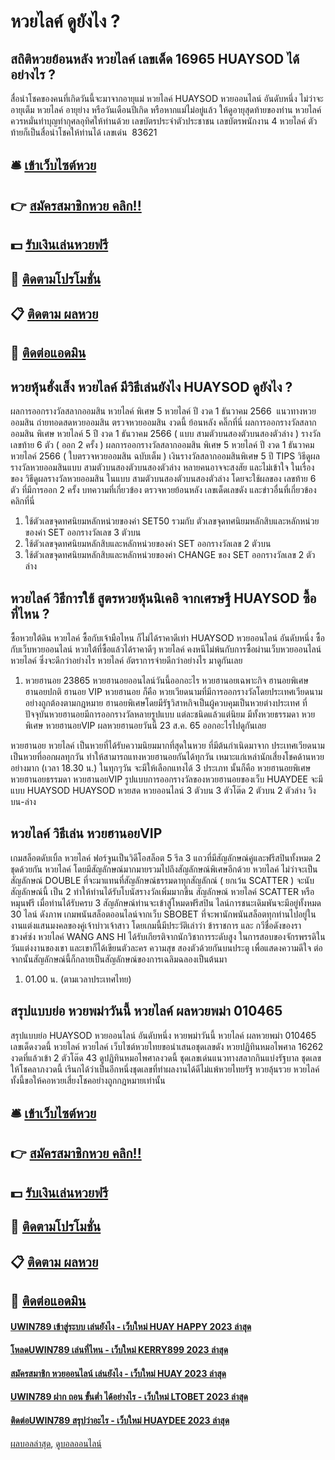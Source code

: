 # หวยไลค์ ดูยังไง ?
## สถิติหวยย้อนหลัง หวยไลค์ เลขเด็ด 16965 HUAYSOD ได้อย่างไร ?
สื่อนำโชคของคนที่เกิดวันนี้จะมาจากอายุแม่ หวยไลค์ HUAYSOD หวยออนไลน์ อันดับหนึ่ง ไม่ว่าจะอายุเต็ม หวยไลค์ อายุย่าง หรือวันเดือนปีเกิด หรือหากแม่ไม่อยู่แล้ว ให้ดูอายุสุดท้ายของท่าน หวยไลค์ ควรหมั่นทำบุญทำกุศลอุทิศให้ท่านด้วย เลขบัตรประจำตัวประชาชน เลขบัตรพนักงาน 4 หวยไลค์ ตัวท้ายก็เป็นสื่อนำโชคให้ท่านได้
เลขเด่น  83621

## 🛎 [เข้าเว็บไซต์หวย](https://bit.ly/3BG5bNw)
## 👉 [สมัครสมาชิกหวย คลิก!!](https://bit.ly/3BG5bNw)
## 💵 [รับเงินเล่นหวยฟรี](https://bit.ly/3C3mvgS)
## 👑 [ติดตามโปรโมชั่น](https://bit.ly/3C3mvgS)
## 📋 [ติดตาม ผลหวย](https://bit.ly/3C3mvgS)
## 📱 [ติดต่อแอดมิน](https://bit.ly/3C3mvgS)

## หวยหุ้นฮั่งเส็ง หวยไลค์ มีวิธีเล่นยังไง HUAYSOD ดูยังไง ?
ผลการออกรางวัลสลากออมสิน หวยไลค์ พิเศษ 5 หวยไลค์ ปี งวด 1 ธันวาคม 2566
 แนวทางหวยออมสิน ถ่ายทอดสดหวยออมสิน ตรวจหวยออมสิน งวดนี้ ย้อนหลัง คลิ๊กที่นี่ 
ผลการออกรางวัลสลากออมสิน พิเศษ หวยไลค์ 5 ปี งวด 1 ธันวาคม 2566 ( แบบ สามตัวบนสองตัวบนสองตัวล่าง )
รางวัลเลขท้าย 6 ตัว ( ออก 2 ครั้ง )
ผลการออกรางวัลสลากออมสิน พิเศษ 5 หวยไลค์ ปี งวด 1 ธันวาคม หวยไลค์ 2566 ( ใบตรวจหวยออมสิน ฉบับเต็ม )
เงินรางวัลสลากออมสินพิเศษ 5 ปี
TIPS วิธีดูผลรางวัลหวยออมสินแบบ สามตัวบนสองตัวบนสองตัวล่าง
หลายคนอาจจะสงสัย และไม่เข้าใจ ในเรื่องของ วิธีดูผลรางวัลหวยออมสิน ในแบบ สามตัวบนสองตัวบนสองตัวล่าง โดยจะใช้ผลของ เลขท้าย 6 ตัว ที่มีการออก 2 ครั้ง
บทความที่เกี่ยวข้อง
ตรวจหวยย้อนหลัง เลขเด็ดเลขดัง และข่าวอื่นที่เกี่ยวข้อง คลิกที่นี่
1. ใช้ตัวเลขจุดทศนิยมหลักหน่วยของค่า SET50 รวมกับ ตัวเลขจุดทศนิยมหลักสิบและหลักหน่วยของค่า SET ออกรางวัลเลข 3 ตัวบน
2. ใช้ตัวเลขจุดทศนิยมหลักสิบและหลักหน่วยของค่า SET ออกรางวัลเลข 2 ตัวบน
3. ใช้ตัวเลขจุดทศนิยมหลักสิบและหลักหน่วยของค่า CHANGE ของ SET ออกรางวัลเลข 2 ตัวล่าง

## หวยไลค์ วิธีการใช้ สูตรหวยหุ้นนิเคอิ จากเศรษฐี HUAYSOD ซื้อที่ไหน ?
ซื้อหวยใต้ดิน หวยไลค์ ซื้อกับเจ้ามือไหน ก็ไม่ได้ราคาดีเท่า HUAYSOD หวยออนไลน์ อันดับหนึ่ง ซื้อกับเว็บหวยออนไลน์ หวยใต้ที่ซื้อแล้วได้ราคาดีๆ หวยไลค์ คงหนีไม่พ้นกับการซื้อผ่านเว็บหวยออนไลน์ หวยไลค์ ซึ่งจะดีกว่าอย่างไร หวยไลค์ อัตราการจ่ายดีกว่าอย่างไร มาดูกันเลย
1. หวยฮานอย 23865 หวยฮานอยออนไลน์วันนี้ออกอะไร หวยฮานอยเฉพาะกิจ ฮานอยพิเศษ ฮานอยปกติ ฮานอย VIP หวยฮานอย ก็คือ หวยเวียดนามที่มีการออกรางวัลโดยประเทศเวียดนามอย่างถูกต้องตามกฎหมาย ฮานอยพิเศษโดยมีรัฐวิสาหกิจเป็นผู้ควบคุมเป็นหวยต่างประเทศ ที่ปัจจุบันหวยฮานอยมีการออกรางวัลหลายรูปแบบ แต่ละชนิดแล้วแต่นิยม มีทั้งหวยธรรมดา หวยพิเศษ หวยฮานอยVIP ผลหวยฮานอยวันนี้ 23 ส.ค. 65 ออกอะไรไปดูกันเลย

หวยฮานอย หวยไลค์ เป็นหวยที่ได้รับความนิยมมากที่สุดในหวย ที่มีต้นกำเนิดมาจาก ประเทศเวียดนาม เป็นหวยที่ออกผลทุกวัน ทำให้สามารถแทงหวยฮานอยกันได้ทุกวัน เหมาะแก่เหล่านักเสี่ยงโชคด้านหวยอย่างมาก
(เวลา 18.30 น.) ในทุกๆวัน จะมีให้เลือกแทงได้ 3 ประเภท นั้นก็คือ หวยฮานอยพิเศษ หวยฮานอยธรรมดา หวยฮานอยVIP รูปแบบการออกรางวัลของหวยฮานอยของเว็บ HUAYDEE จะมีแบบ HUAYSOD HUAYSOD หวยสด หวยออนไลน์ 3 ตัวบน 3 ตัวโต๊ด 2 ตัวบน 2 ตัวล่าง วิงบน-ล่าง

## หวยไลค์ วิธีเล่น หวยฮานอยVIP
เกมสล็อตดับเบิ้ล หวยไลค์ ฟอร์จูนเป็นวิดีโอสล็อต 5 รีล 3 แถวที่มีสัญลักษณ์คู่และฟรีสปินทั้งหมด 2 ชุดด้วยกัน หวยไลค์ โดยมีสัญลักษณ์มากมายรวมไปถึงสัญลักษณ์พิเศษอีกด้วย หวยไลค์ ไม่ว่าจะเป็น สัญลักษณ์ DOUBLE ที่จะมาแทนที่สัญลักษณ์ธรรมดาทุกสัญลักณ์ ( ยกเว้น SCATTER ) จะนับสัญลักษณ์นี้ เป็น 2 ทำให้ท่านได้รับโบนัสรางวัลเพิ่มมากขึ้น สัญลักษณ์ หวยไลค์ SCATTER หรือหมุนฟรี เมื่อท่านได้รับครบ 3 สัญลักษณ์ท่านจะเข้าสู่โหมดฟรีสปิน ไลน์การชนะเดิมพันจะมีอยู่ทั้งหมด 30 ไลน์ ดังภาพ
เกมพนันสล็อตออนไลน์จากเว็บ SBOBET ที่จะพานักพนันสล็อตทุกท่านไปอยู่ในงานแต่งแสนมงคลของคู่เจ้าบ่าวเจ้าสาว โดยเกมนี้มีประวัติเล่าว่า ข้าราชการ และ กวีชื่อดังของราชวงศ์ซ่ง หวยไลค์ WANG ANS HI ได้รับเกียรติจากนักวิชาการระดับสูง ในการสอบของจักรพรรดิในวันแต่งงานของเขา และเขาก็ได้เขียนตัวละคร ความสุข สองตัวด้วยกันบนประตู เพื่อแสดงความดีใจ ต่อจากนั้นสัญลักษณ์นี้ก็กลายเป็นสัญลักษณ์ของการเฉลิมฉลองเป็นต้นมา
1. 01.00 น. (ตามเวลาประเทศไทย)

## สรุปแบบย่อ หวยพม่าวันนี้ หวยไลค์ ผลหวยพม่า 010465
สรุปแบบย่อ HUAYSOD หวยออนไลน์ อันดับหนึ่ง หวยพม่าวันนี้ หวยไลค์ ผลหวยพม่า 010465 เลขเด็ดงวดนี้ หวยไลค์ หวยไลค์ เว็บไซต์หวยไทยขอนำเสนอชุดเลขดัง หวยปฏิทินหมอไพศาล 16262 งวดที่แล้วเข้า 2 ตัวโต๊ด 43 ดูปฏิทินหมอไพศาลงวดนี้ ชุดเลขเด่นแนวทางสลากกินแบ่งรัฐบาล ชุดเลขให้โชคลาภงวดนี้ เรีนกได้ว่าเป็นอีกหนึ่งชุดเลขที่ทำผลงานได้ดีไม่แพ้หวยไทยรัฐ หวยลุ้นรวย หวยไลค์ ทั้งนี้ขอให้คอหวยเสี่ยงโชคอย่างถูกกฎหมายเท่านั้น

## 🛎 [เข้าเว็บไซต์หวย](https://bit.ly/3BG5bNw)
## 👉 [สมัครสมาชิกหวย คลิก!!](https://bit.ly/3BG5bNw)
## 💵 [รับเงินเล่นหวยฟรี](https://bit.ly/3C3mvgS)
## 👑 [ติดตามโปรโมชั่น](https://bit.ly/3C3mvgS)
## 📋 [ติดตาม ผลหวย](https://bit.ly/3C3mvgS)
## 📱 [ติดต่อแอดมิน](https://bit.ly/3C3mvgS)

#### [UWIN789 เข้าสู่ระบบ เล่นยังไง - เว็บใหม่ HUAY HAPPY 2023 ล่าสุด](https://atom.io/themes/uwin789%20เข้าสู่ระบบ%20เล่นยังไง%20-%20เว็บใหม่%20huay%20happy%202023%20ล่าสุด)
#### [โหลดUWIN789 เล่นที่ไหน - เว็บใหม่ KERRY899 2023 ล่าสุด](https://atom.io/themes/โหลดuwin789%20เล่นที่ไหน%20-%20เว็บใหม่%20kerry899%202023%20ล่าสุด)
#### [สมัครสมาชิก หวยออนไลน์ เล่นยังไง - เว็บใหม่ HUAY 2023 ล่าสุด](https://atom.io/themes/สมัครสมาชิก%20หวยออนไลน์%20เล่นยังไง%20-%20เว็บใหม่%20huay%202023%20ล่าสุด)
#### [UWIN789 ฝาก ถอน ขั้นต่ำ ได้อย่างไร - เว็บใหม่ LTOBET 2023 ล่าสุด](https://atom.io/themes/uwin789%20ฝาก%20ถอน%20ขั้นต่ำ%20ได้อย่างไร%20-%20เว็บใหม่%20ltobet%202023%20ล่าสุด)
#### [ติดต่อUWIN789 สรุปว่าอะไร - เว็บใหม่ HUAYDEE 2023 ล่าสุด](https://atom.io/themes/ติดต่อuwin789%20สรุปว่าอะไร%20-%20เว็บใหม่%20huaydee%202023%20ล่าสุด)

[ผลบอลล่าสุด](https://siamsport.tv "ผลบอลล่าสุด"), [ดูบอลออนไลน์](https://siamsport.tv/ดูบอลสด "ดูบอลออนไลน์")